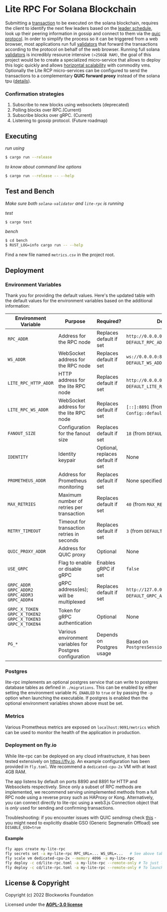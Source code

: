 # Lite RPC For Solana Blockchain 

Submitting a [transaction](https://docs.solana.com/terminology#transaction) to
be executed on the solana blockchain, requires the client to identify the next
few leaders based on the
[leader schedule](https://docs.solana.com/terminology#leader-schedule), look up
their peering information in gossip and connect to them via the
[quic protocol](https://en.wikipedia.org/wiki/QUIC). In order to simplify the
process so it can be triggered from a web browser, most applications run full
[validators](https://docs.solana.com/terminology#validator) that forward the
transactions according to the protocol on behalf of the web browser. Running
full solana [validators](https://docs.solana.com/terminology#validator) is
incredibly resource intensive `(>256GB RAM)`, the goal of this project would be
to create a specialized micro-service that allows to deploy this logic quickly
and allows [horizontal scalability](https://en.wikipedia.org/wiki/Scalability)
with commodity vms. Optionally the Lite RCP micro-services can be configured to
send the transactions to a complementary __QUIC forward proxy__ instead of the
solana tpu ([details](quic-forward-proxy/README.md)).

### Confirmation strategies

1) Subscribe to new blocks using websockets (deprecated)
2) Polling blocks over RPC.(Current) 
3) Subscribe blocks over gRPC.
(Current) 
4) Listening to gossip protocol. (Future roadmap)

## Executing

*run using*
```bash
$ cargo run --release
```

*to know about command line options*
```bash
$ cargo run --release -- --help
```

## Test and Bench

*Make sure both `solana-validator` and `lite-rpc` is running*

*test*
```bash
$ cargo test
```

*bench*
```bash
$ cd bench
$ RUST_LOG=info cargo run -- --help
```

Find a new file named `metrics.csv` in the project root.

## Deployment

### Environment Variables

Thank you for providing the default values. Here's the updated table with the default values for the environment variables based on the additional information:

| Environment Variable                                                       | Purpose                                                  | Required?           | Default Value                                  |
|----------------------------------------------------------------------------|----------------------------------------------------------|---------------------|------------------------------------------------|
| `RPC_ADDR`                                                                 | Address for the RPC node                                 | Replaces default if set | `http://0.0.0.0:8899` (from `DEFAULT_RPC_ADDR`) |
| `WS_ADDR`                                                                  | WebSocket address for the RPC node                       | Replaces default if set | `ws://0.0.0.0:8900` (from `DEFAULT_WS_ADDR`)   |
| `LITE_RPC_HTTP_ADDR`                                                       | HTTP address for the lite RPC node                       | Replaces default if set | `http://0.0.0.0:8890` (from `DEFAULT_LITE_RPC_ADDR`) |
| `LITE_RPC_WS_ADDR`                                                         | WebSocket address for the lite RPC node                  | Replaces default if set | `[::]:8891` (from `Config::default_lite_rpc_ws_addr`) |
| `FANOUT_SIZE`                                                              | Configuration for the fanout size                        | Replaces default if set | `18` (from `DEFAULT_FANOUT_SIZE`)             |
| `IDENTITY`                                                                 | Identity keypair                                         | Optional, replaces default if set | None |
| `PROMETHEUS_ADDR`                                                          | Address for Prometheus monitoring                        | Replaces default if set | None specified in provided defaults |
| `MAX_RETRIES`                                                              | Maximum number of retries per transaction                | Replaces default if set | `40` (from `MAX_RETRIES`)                     |
| `RETRY_TIMEOUT`                                                            | Timeout for transaction retries in seconds               | Replaces default if set | `3` (from `DEFAULT_RETRY_TIMEOUT`)            |
| `QUIC_PROXY_ADDR`                                                          | Address for QUIC proxy                                   | Optional | None |
| `USE_GRPC`                                                                 | Flag to enable or disable gRPC                           | Enables gRPC if set | `false` |
| `GRPC_ADDR`<br/>`GRPC_ADDR2`<br/>`GRPC_ADDR3`<br/>`GRPC_ADDR4`             | gRPC address(es); will be multiplexed                    | Replaces default if set | `http://127.0.0.0:10000` (from `DEFAULT_GRPC_ADDR`) |
| `GRPC_X_TOKEN`<br/>`GRPC_X_TOKEN2`<br/>`GRPC_X_TOKEN3`<br/>`GRPC_X_TOKEN4` | Token for gRPC authentication                            | Optional | None |
| `PG_*`                                                                     | Various environment variables for Postgres configuration | Depends on Postgres usage | Based on `PostgresSessionConfig::new_from_env()` |

### Postgres
lite-rpc implements an optional postgres service that can write to postgres
database tables as defined in `./migrations`. This can be enabled by either
setting the environment variable `PG_ENABLED` to `true` or by passing the `-p`
option when launching the executable. If postgres is enabled then the optional
environment variables shown above must be set.

### Metrics
Various Prometheus metrics are exposed on `localhost:9091/metrics` which can be
used to monitor the health of the application in production.

### Deployment on fly.io
While lite-rpc can be deployed on any cloud infrastructure, it has been tested
extensively on https://fly.io. An example configuration has been provided in
`fly.toml`. We recommend a `dedicated-cpu-2x` VM with at least 4GB RAM.

The app listens by default on ports 8890 and 8891 for HTTP and Websockets
respectively. Since only a subset of RPC methods are implemented, we recommend
serving unimplemented methods from a full RPC node using a reverse proxy such as
HAProxy or Kong. Alternatively, you can connect directly to lite-rpc using a
web3.js Connection object that is _only_ used for sending and confirming
transactions.

Troubleshooting: if you encounter issues with QUIC _sendmsg_ check
[this](https://github.com/blockworks-foundation/lite-rpc/issues/199) - you might
need to explicitly disable GSO (Generic Segmenatin Offload) see
```DISABLE_GSO=true```

#### Example
```bash
fly apps create my-lite-rpc
fly secrets set -a my-lite-rpc RPC_URL=... WS_URL=...   # See above table for env options
fly scale vm dedicated-cpu-2x --memory 4096 -a my-lite-rpc
fly deploy -c cd/lite-rpc.toml -a my-lite-rpc --remote-only # To just launch lite-rpc
fly deploy -c cd/lite-rpc.toml -a my-lite-rpc --remote-only # To launch lite-rpc with proxy mode
```

## License & Copyright

Copyright (c) 2022 Blockworks Foundation

Licensed under the **[AGPL-3.0 license](LICENSE)**

